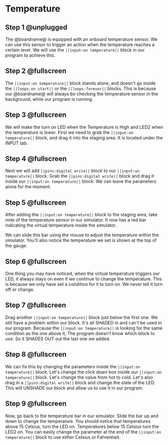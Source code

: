 # Temperature

## Step 1 @unplugged

The @boardname@ is equipped with an onboard temperature sensor. We can use this sensor to trigger an action when the temperature reaches a certain level. We will use the `||input:on temperature||` block in our program to achieve this.

## Step 2 @fullscreen

The `||input:on temperature||` block stands alone, and doesn't go inside the `||loops:on start||` or the `||loops:forever||` blocks. This is because our @boardname@ will always be checking the temperature sensor in the background, while our program is running.

## Step 3 @fullscreen

We will make the turn on LED when the Temperature is High and LED2 when the temperature is lower. First we need to grab the `||input:on temperature||` block, and drag it into the staging area. It is located under the INPUT tab.

## Step 4 @fullscreen

Next we will add `||pins:digital write||` block to our `||input:on temperature||` block. Grab the `||pins:digital write||` block and drag it inside our `||input:on temperature||` block. We can leave the parameters alone for the moment.

## Step 5 @fullscreen

After adding the `||input:on temperature||` block to the staging area, take note of the temperature sensor in our simulator. It now has a red bar indicating the virtual temperature inside the simulator.

We can slide this bar using the mouse to adjust the temperature within the simulator. You'll also notice the temperature we set is shown at the top of the gauge.

## Step 6 @fullscreen

One thing you may have noticed, when the virtual temperature triggers our LED, it always stays on even if we continue to change the temperature. This is because we only have set a condition for it to turn on. We never tell it turn off or change.

## Step 7 @fullscreen

Drag another `||input:on temperature||` block just below the first one. We still have a problem within our block. It's all SHADED in and can't be used in our program. Because the `||input:on temperature||` is looking for the same condition as the one above it, The program doesn't know which block to use. So it SHADES OUT out the last one we added.

## Step 8 @fullscreen

We can fix this by changing the parameters inside the `||input:on temperature||` block. Let's change the click down box inside our `||input:on temperature||` block. Let's change the value from hot to cold. Let's also drag in a `||pins:digital write||` block and change the state of the LED. This will UNSHADE our block and allow us to use it in our program.

## Step 9 @fullscreen

Now, go back to the temperature bar in our simulator. Slide the bar up and down to change the temperature. You should notice that temperatures above 15 Celsius, turn the LED on. Temperatures below 15 Celsius turn the LED2 on. You can easily change the parameter at the end of the `||input:on temperature||` block to use either Celsius or Fahrenheit.